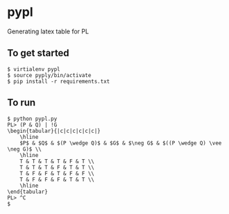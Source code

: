 # pypl
Generating latex table for PL

## To get started
```
$ virtialenv pypl
$ source pyply/bin/activate
$ pip install -r requirements.txt
```

## To run
```
$ python pypl.py
PL> (P & Q) | !G
\begin{tabular}{|c|c|c|c|c|c|}
	\hline
	$P$ & $Q$ & $(P \wedge Q)$ & $G$ & $\neg G$ & $((P \wedge Q) \vee \neg G)$ \\
	\hline
	T & T & T & T & F & T \\
	T & T & T & F & T & T \\
	T & F & F & T & F & F \\
	T & F & F & F & T & T \\
	\hline
\end{tabular}
PL> ^C
$ 
```
